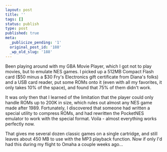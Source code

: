 ```yaml
---
layout: post
title: ''
tags: []
status: publish
type: post
published: true
meta:
  _publicize_pending: '1'
  original_post_id: '188'
  _wp_old_slug: '188'
---
```

Been playing around with my GBA Movie Player, which I got not to play movies, but to emulate NES games.  I picked up a 512MB Compact Flash card ($50 minus a $30 Fry's Electronics gift certificate from Diana's folks) and a USB card reader, put some ROMs onto it (even with all my favorites, it only takes 10% of the space), and found that 75% of them didn't work.

It was only then that I learned of the limitation that the player could only handle ROMs up to 200K in size, which rules out almost any NES game made after 1989.  Fortunately, I discovered that someone had written a special utility to compress ROMs, and had rewritten the PocketNES emulator to work with the special format.  Voila - almost everything works perfectly now.

That gives me several dozen classic games on a single cartridge, and still leaves about 450 MB to use with the MP3 playback function.  Now if only I'd had this during my flight to Omaha a couple weeks ago...
